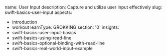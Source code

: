 name: User Input
description: Capture and utilize user input effectively
slug: swift-basics-user-input
aspects:
  - introduction
  - workout
learnType: GROKKING
section: '0'
insights:
  - swift-basics-user-input-basics
  - swift-basics-using-read-line
  - swift-basics-optional-binding-with-read-line
  - swift-basics-real-world-input-example
